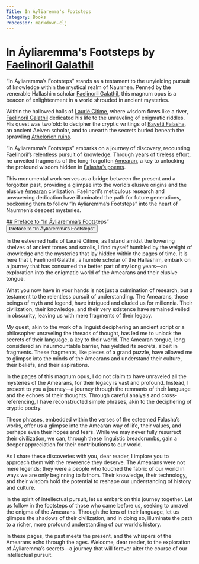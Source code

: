 ```yaml
---
Title: In Áyliaremma's Footsteps
Category: Books
Processor: markdown-clj
---
```


# In Áyliaremma's Footsteps by [Faelinoril Galathil](../Characters/faelinoril-galathil.md)

&ldquo;In Áyliaremma&rsquo;s Footsteps&rdquo; stands as a testament to the unyielding pursuit of knowledge within the mystical realm of Naurrnen. Penned by the venerable Hallashim scholar [Faelinoril Galathil](../Characters/faelinoril-galathil.md), this magnum opus is a beacon of enlightenment in a world shrouded in ancient mysteries.

Within the hallowed halls of [Laurië Citime](../Places/laurie-citime.md), where wisdom flows like a river, [Faelinoril Galathil](../Characters/faelinoril-galathil.md) dedicated his life to the unraveling of enigmatic riddles. His quest was twofold: to decipher the cryptic writings of [Bayetti Falasha](../Characters/bayetti-falasha.md), an ancient Aelven scholar, and to unearth the secrets buried beneath the sprawling [Athelorion ruins](../Places/athelorion-ruins.md).

&ldquo;In Áyliaremma&rsquo;s Footsteps&rdquo; embarks on a journey of discovery, recounting Faelinoril&rsquo;s relentless pursuit of knowledge. Through years of tireless effort, he unveiled fragments of the long-forgotten [Amearan](../History/first-era.md), a key to unlocking the profound wisdom hidden in [Falasha&rsquo;s poems](../Books/the-ancient-ones.md).

This monumental work serves as a bridge between the present and a forgotten past, providing a glimpse into the world&rsquo;s elusive origins and the elusive [Amearan](../History/first-era.md) civilization. Faelinoril&rsquo;s meticulous research and unwavering dedication have illuminated the path for future generations, beckoning them to follow &ldquo;In Áyliaremma&rsquo;s Footsteps&rdquo; into the heart of Naurrnen&rsquo;s deepest mysteries.


<div class="absent" id="Preface">
## Preface to &ldquo;In Áyliaremma&rsquo;s Footsteps&rdquo;
</div>
<button type="button" class="collapsible">
Preface to "In Áyliaremma's Footsteps"
</button>
<div class="collapsible-content">

In the esteemed halls of Laurië Citime, as I stand amidst the towering shelves of ancient tomes and scrolls, I find myself humbled by the weight of knowledge and the mysteries that lay hidden within the pages of time. It is here that I, Faelinoril Galathil, a humble scholar of the Hallashim, embark on a journey that has consumed the better part of my long years—an exploration into the enigmatic world of the Amearans and their elusive tongue.

What you now have in your hands is not just a culmination of research, but a testament to the relentless pursuit of understanding. The Amearans, those beings of myth and legend, have intrigued and eluded us for millennia. Their civilization, their knowledge, and their very existence have remained veiled in obscurity, leaving us with mere fragments of their legacy.

My quest, akin to the work of a linguist deciphering an ancient script or a philosopher unraveling the threads of thought, has led me to unlock the secrets of their language, a key to their world. The Amearan tongue, long considered an insurmountable barrier, has yielded its secrets, albeit in fragments. These fragments, like pieces of a grand puzzle, have allowed me to glimpse into the minds of the Amearans and understand their culture, their beliefs, and their aspirations.

In the pages of this magnum opus, I do not claim to have unraveled all the mysteries of the Amearans, for their legacy is vast and profound. Instead, I present to you a journey—a journey through the remnants of their language and the echoes of their thoughts. Through careful analysis and cross-referencing, I have reconstructed simple phrases, akin to the deciphering of cryptic poetry.

These phrases, embedded within the verses of the esteemed Falasha&rsquo;s works, offer us a glimpse into the Amearan way of life, their values, and perhaps even their hopes and fears. While we may never fully resurrect their civilization, we can, through these linguistic breadcrumbs, gain a deeper appreciation for their contributions to our world.

As I share these discoveries with you, dear reader, I implore you to approach them with the reverence they deserve. The Amearans were not mere legends; they were a people who touched the fabric of our world in ways we are only beginning to fathom. Their knowledge, their technology, and their wisdom hold the potential to reshape our understanding of history and culture.

In the spirit of intellectual pursuit, let us embark on this journey together. Let us follow in the footsteps of those who came before us, seeking to unravel the enigma of the Amearans. Through the lens of their language, let us glimpse the shadows of their civilization, and in doing so, illuminate the path to a richer, more profound understanding of our world&rsquo;s history.

In these pages, the past meets the present, and the whispers of the Amearans echo through the ages. Welcome, dear reader, to the exploration of Áyliaremma&rsquo;s secrets—a journey that will forever alter the course of our intellectual pursuit.
</div>
<script>
addEventListener("load", collapsableContainers);
</script>
